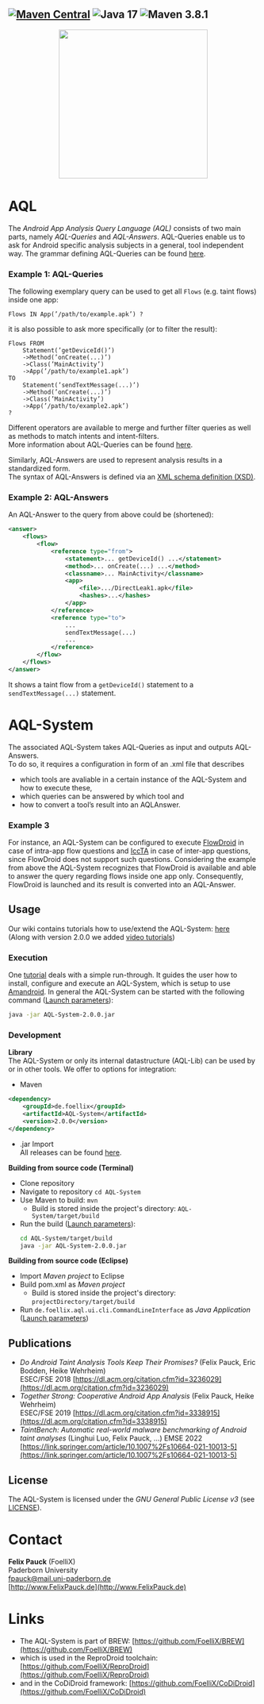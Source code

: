 ﻿[![Maven Central](https://maven-badges.herokuapp.com/maven-central/de.foellix/AQL-System/badge.svg)](https://maven-badges.herokuapp.com/maven-central/de.foellix/AQL-System) ![Java 17](https://img.shields.io/badge/java-17-brightgreen.svg) ![Maven 3.8.1](https://img.shields.io/badge/maven-3.8.1-brightgreen.svg)
---
<p align="center">
	<img src="https://FoelliX.github.io/AQL-System/logo.png" width="300px"/>
</p>

# AQL
The *Android App Analysis Query Language (AQL)* consists of two main parts, namely *AQL-Queries* and *AQL-Answers*.
AQL-Queries enable us to ask for Android specific analysis subjects in a general, tool independent way.
The grammar defining AQL-Queries can be found [here](https://github.com/FoelliX/AQL-System/wiki/Grammar "Grammar write up").

### Example 1: AQL-Queries
The following exemplary query can be used to get all ``Flows`` (e.g. taint flows) inside one app:
```
Flows IN App(’/path/to/example.apk’) ?
```

it is also possible to ask more specifically (or to filter the result):
```
Flows FROM 
	Statement(’getDeviceId()’)
	->Method(’onCreate(...)’)
	->Class(’MainActivity’)
	->App(’/path/to/example1.apk’) 
TO 
	Statement(’sendTextMessage(...)’)
	->Method(’onCreate(...)’)
	->Class(’MainActivity’)
	->App(’/path/to/example2.apk’)
?
```

Different operators are available to merge and further filter queries as well as methods to match intents and intent-filters.  
More information about AQL-Queries can be found [here](https://github.com/FoelliX/AQL-System/wiki/Questions).

Similarly, AQL-Answers are used to represent analysis results in a standardized form.  
The syntax of AQL-Answers is defined via an [XML schema definition (XSD)](https://github.com/FoelliX/AQL-System/blob/master/schemas/answer.xsd).

### Example 2: AQL-Answers
An AQL-Answer to the query from above could be (shortened):
```xml
<answer>
	<flows>
		<flow>
			<reference type="from">
				<statement>... getDeviceId() ...</statement>
				<method>... onCreate(...) ...</method>
				<classname>... MainActivity</classname>
				<app>
					<file>.../DirectLeak1.apk</file>
					<hashes>...</hashes>
				</app>
			</reference>
			<reference type="to">
				...
				sendTextMessage(...)
				...
			</reference>
		</flow>
	</flows>
</answer>
```
It shows a taint flow from a ``getDeviceId()`` statement to a ``sendTextMessage(...)`` statement.

# AQL-System
The associated AQL-System takes AQL-Queries as input and outputs AQL-Answers.  
To do so, it requires a configuration in form of an .xml file that describes
- which tools are avaliable in a certain instance of the AQL-System and how to execute these,
- which queries can be answered by which tool and
- how to convert a tool’s result into an AQLAnswer.

### Example 3
For instance, an AQL-System can be configured to execute [FlowDroid](https://github.com/secure-software-engineering/FlowDroid) in case of intra-app flow questions and [IccTA](https://github.com/lilicoding/soot-infoflow-android-iccta) in case of inter-app questions, since FlowDroid does not support such questions.
Considering the example from above the AQL-System recognizes that FlowDroid is available and able to answer the query regarding flows inside one app only.
Consequently, FlowDroid is launched and its result is converted into an AQL-Answer.



## Usage
Our wiki contains tutorials how to use/extend the AQL-System: [here](https://github.com/FoelliX/AQL-System/wiki)  
(Along with version 2.0.0 we added [video tutorials](https://github.com/FoelliX/AQL-System/wiki/Video_tutorials))

### Execution
One [tutorial](https://github.com/FoelliX/AQL-System/wiki/Runthrough) deals with a simple run-through.
It guides the user how to install, configure and execute an AQL-System, which is setup to use [Amandroid](http://pag.arguslab.org/argus-saf).
In general the AQL-System can be started with the following command ([Launch parameters](https://github.com/FoelliX/AQL-System/wiki/Launch_parameters)):  
```bash
java -jar AQL-System-2.0.0.jar
```

### Development
**Library**  
The AQL-System or only its internal datastructure (AQL-Lib) can be used by or in other tools. We offer to options for integration:
- Maven

```xml
<dependency>
	<groupId>de.foellix</groupId>
	<artifactId>AQL-System</artifactId>
	<version>2.0.0</version>
</dependency>
```

- .jar Import  
All releases can be found [here](https://github.com/FoelliX/AQL-System/releases/).

**Building from source code (Terminal)**  
- Clone repository
- Navigate to repository ``cd AQL-System``
- Use Maven to build: ``mvn``
	- Build is stored inside the project's directory: ``AQL-System/target/build``  
- Run the build ([Launch parameters](https://github.com/FoelliX/AQL-System/wiki/Launch_parameters)):
	```bash
	cd AQL-System/target/build
	java -jar AQL-System-2.0.0.jar
	```

**Building from source code (Eclipse)**  
- Import *Maven project* to Eclipse
- Build pom.xml as *Maven project*
	- Build is stored inside the project's directory: ``projectDirectory/target/build``  
- Run ``de.foellix.aql.ui.cli.CommandLineInterface`` as *Java Application* ([Launch parameters](https://github.com/FoelliX/AQL-System/wiki/Launch_parameters))


## Publications
- *Do Android Taint Analysis Tools Keep Their Promises?* (Felix Pauck, Eric Bodden, Heike Wehrheim)  
ESEC/FSE 2018 [https://dl.acm.org/citation.cfm?id=3236029](https://dl.acm.org/citation.cfm?id=3236029)
- *Together Strong: Cooperative Android App Analysis* (Felix Pauck, Heike Wehrheim)  
ESEC/FSE 2019 [https://dl.acm.org/citation.cfm?id=3338915](https://dl.acm.org/citation.cfm?id=3338915)
- *TaintBench: Automatic real-world malware benchmarking of Android taint analyses* (Linghui Luo, Felix Pauck, ...) 
EMSE 2022 [https://link.springer.com/article/10.1007%2Fs10664-021-10013-5](https://link.springer.com/article/10.1007%2Fs10664-021-10013-5)

## License
The AQL-System is licensed under the *GNU General Public License v3* (see [LICENSE](https://github.com/FoelliX/AQL-System/blob/master/LICENSE)).

# Contact
**Felix Pauck** (FoelliX)  
Paderborn University  
fpauck@mail.uni-paderborn.de  
[http://www.FelixPauck.de](http://www.FelixPauck.de)

# Links
- The AQL-System is part of BREW: [https://github.com/FoelliX/BREW](https://github.com/FoelliX/BREW)
- which is used in the ReproDroid toolchain: [https://github.com/FoelliX/ReproDroid](https://github.com/FoelliX/ReproDroid)
- and in the CoDiDroid framework: [https://github.com/FoelliX/CoDiDroid](https://github.com/FoelliX/CoDiDroid)